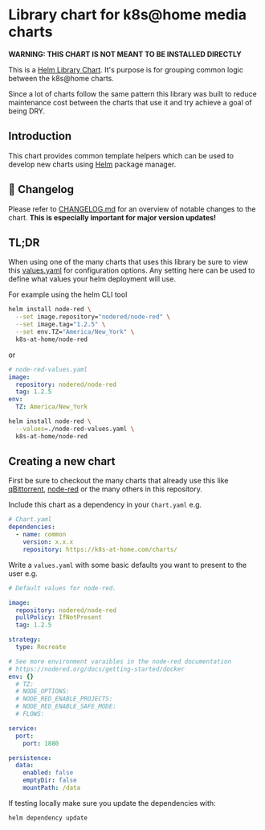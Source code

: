 # Library chart for k8s@home media charts

**WARNING: THIS CHART IS NOT MEANT TO BE INSTALLED DIRECTLY**

This is a [Helm Library Chart](https://helm.sh/docs/topics/library_charts/#helm). It's purpose is for grouping common logic between the k8s@home charts.

Since a lot of charts follow the same pattern this library was built to reduce maintenance cost between the charts that use it and try achieve a goal of being DRY.

## Introduction

This chart provides common template helpers which can be used to develop new charts using [Helm](https://helm.sh) package manager.

## :star2: Changelog

Please refer to [CHANGELOG.md](CHANGELOG.md) for an overview of notable changes to the chart. **This is especially important for major version updates!**

## TL;DR

When using one of the many charts that uses this library be sure to view this [values.yaml](./values.yaml) for configuration options. Any setting here can be used to define what values your helm deployment will use.

For example using the helm CLI tool

```bash
helm install node-red \
  --set image.repository="nodered/node-red" \
  --set image.tag="1.2.5" \
  --set env.TZ="America/New_York" \
  k8s-at-home/node-red
```

or

```yaml
# node-red-values.yaml
image:
  repository: nodered/node-red
  tag: 1.2.5
env:
  TZ: America/New_York
```

```bash
helm install node-red \
  --values=./node-red-values.yaml \
  k8s-at-home/node-red
```

## Creating a new chart

First be sure to checkout the many charts that already use this like [qBittorrent](../qbittorrent/), [node-red](../node-red/) or the many others in this repository.

Include this chart as a dependency in your `Chart.yaml` e.g.

```yaml
# Chart.yaml
dependencies:
  - name: common
    version: x.x.x
    repository: https://k8s-at-home.com/charts/
```

Write a `values.yaml` with some basic defaults you want to present to the user e.g.

```yaml
# Default values for node-red.

image:
  repository: nodered/node-red
  pullPolicy: IfNotPresent
  tag: 1.2.5

strategy:
  type: Recreate

# See more environment varaibles in the node-red documentation
# https://nodered.org/docs/getting-started/docker
env: {}
  # TZ:
  # NODE_OPTIONS:
  # NODE_RED_ENABLE_PROJECTS:
  # NODE_RED_ENABLE_SAFE_MODE:
  # FLOWS:

service:
  port:
    port: 1880

persistence:
  data:
    enabled: false
    emptyDir: false
    mountPath: /data
```

If testing locally make sure you update the dependencies with:

```bash
helm dependency update
```
